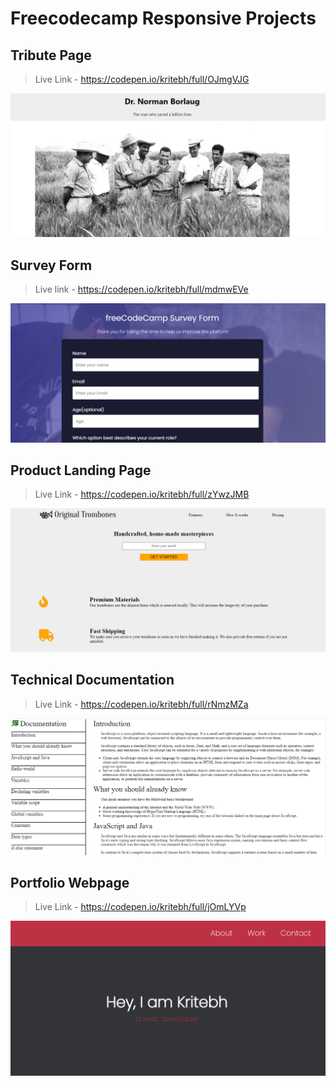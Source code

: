# Freecodecamp Responsive Projects

## Tribute Page 

> Live Link - https://codepen.io/kritebh/full/OJmgVJG

![Tribute](/tribute.png)


## Survey Form 
> Live link - https://codepen.io/kritebh/full/mdmwEVe

![Survey Form](/survey.png)

## Product Landing Page 

>Live Link - https://codepen.io/kritebh/full/zYwzJMB

![Product landing page](/product.png)

## Technical Documentation 

> Live Link - https://codepen.io/kritebh/full/rNmzMZa

![Technical Documentation](/technical.png)

## Portfolio Webpage 

>Live Link - https://codepen.io/kritebh/full/jOmLYVp

![Portfolio webpage](/portfolio.png)